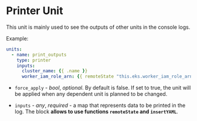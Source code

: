 # Printer Unit

This unit is mainly used to see the outputs of other units in the console logs.

Example:

```yaml
units:
  - name: print_outputs
    type: printer
    inputs:
      cluster_name: {{ .name }}
      worker_iam_role_arn: {{ remoteState "this.eks.worker_iam_role_arn" }}
```

* `force_apply` - *bool*, *optional*. By default is false. If set to true, the unit will be applied when any dependent unit is planned to be changed.

* `inputs` - *any*, *required* - a map that represents data to be printed in the log. The block **allows to use functions `remoteState` and `insertYAML`**.


